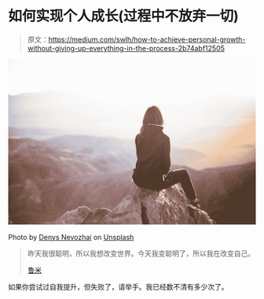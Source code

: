 # 如何实现个人成长(过程中不放弃一切)

> 原文：<https://medium.com/swlh/how-to-achieve-personal-growth-without-giving-up-everything-in-the-process-2b74abf12505>

![](img/e0106f022012ed8007ac93d584a333dc.png)

Photo by [Denys Nevozhai](https://unsplash.com/@dnevozhai?utm_source=medium&utm_medium=referral) on [Unsplash](https://unsplash.com?utm_source=medium&utm_medium=referral)

> 昨天我很聪明，所以我想改变世界。今天我变聪明了，所以我在改变自己。
> 
> [鲁米 ](https://www.poets.org/poetsorg/poet/jalal-al-din-rumi)

如果你尝试过自我提升，但失败了，请举手。我已经数不清有多少次了。